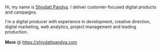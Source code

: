 Hi, my name is [Shivdatt Pandya](https://shivdattpandya.com/). I deliver customer-focused digital products and campaigns.
<br>

I'm a digital producer with experience in development, creative direction, digital marketing, web analytics, project management and leading production.
<br> <br>
**More** @ https://shivdattpandya.com

